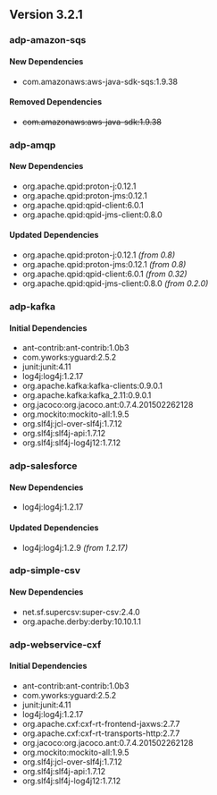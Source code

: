 ## Version 3.2.1 ##

### adp-amazon-sqs ###

#### New Dependencies ####
- com.amazonaws:aws-java-sdk-sqs:1.9.38

#### Removed Dependencies ####
- ~~com.amazonaws:aws-java-sdk:1.9.38~~

### adp-amqp ###

#### New Dependencies ####
- org.apache.qpid:proton-j:0.12.1
- org.apache.qpid:proton-jms:0.12.1
- org.apache.qpid:qpid-client:6.0.1
- org.apache.qpid:qpid-jms-client:0.8.0

#### Updated Dependencies ####
- org.apache.qpid:proton-j:0.12.1 *(from 0.8)*
- org.apache.qpid:proton-jms:0.12.1 *(from 0.8)*
- org.apache.qpid:qpid-client:6.0.1 *(from 0.32)*
- org.apache.qpid:qpid-jms-client:0.8.0 *(from 0.2.0)*

### adp-kafka ###

#### Initial Dependencies ####
- ant-contrib:ant-contrib:1.0b3
- com.yworks:yguard:2.5.2
- junit:junit:4.11
- log4j:log4j:1.2.17
- org.apache.kafka:kafka-clients:0.9.0.1
- org.apache.kafka:kafka_2.11:0.9.0.1
- org.jacoco:org.jacoco.ant:0.7.4.201502262128
- org.mockito:mockito-all:1.9.5
- org.slf4j:jcl-over-slf4j:1.7.12
- org.slf4j:slf4j-api:1.7.12
- org.slf4j:slf4j-log4j12:1.7.12

### adp-salesforce ###

#### New Dependencies ####
- log4j:log4j:1.2.17

#### Updated Dependencies ####
- log4j:log4j:1.2.9 *(from 1.2.17)*

### adp-simple-csv ###

#### New Dependencies ####
- net.sf.supercsv:super-csv:2.4.0
- org.apache.derby:derby:10.10.1.1

### adp-webservice-cxf ###

#### Initial Dependencies ####
- ant-contrib:ant-contrib:1.0b3
- com.yworks:yguard:2.5.2
- junit:junit:4.11
- log4j:log4j:1.2.17
- org.apache.cxf:cxf-rt-frontend-jaxws:2.7.7
- org.apache.cxf:cxf-rt-transports-http:2.7.7
- org.jacoco:org.jacoco.ant:0.7.4.201502262128
- org.mockito:mockito-all:1.9.5
- org.slf4j:jcl-over-slf4j:1.7.12
- org.slf4j:slf4j-api:1.7.12
- org.slf4j:slf4j-log4j12:1.7.12
